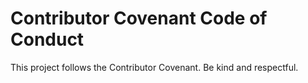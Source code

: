 # Contributor Covenant Code of Conduct

This project follows the Contributor Covenant. Be kind and respectful.

